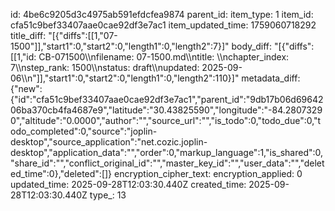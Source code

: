id: 4be6c9205d3c4975ab591efdcfea9874
parent_id: 
item_type: 1
item_id: cfa51c9bef33407aae0cae92df3e7ac1
item_updated_time: 1759060718292
title_diff: "[{\"diffs\":[[1,\"07-1500\"]],\"start1\":0,\"start2\":0,\"length1\":0,\"length2\":7}]"
body_diff: "[{\"diffs\":[[1,\"id: CB-071500\\\nfilename: 07-1500.md\\\ntitle: \\\nchapter_index: 7\\\nstep_rank: 1500\\\nstatus: draft\\\nupdated: 2025-09-06\\\n\"]],\"start1\":0,\"start2\":0,\"length1\":0,\"length2\":110}]"
metadata_diff: {"new":{"id":"cfa51c9bef33407aae0cae92df3e7ac1","parent_id":"9db17b06d6964206ba370cb4fa4687e9","latitude":"30.43825590","longitude":"-84.28073290","altitude":"0.0000","author":"","source_url":"","is_todo":0,"todo_due":0,"todo_completed":0,"source":"joplin-desktop","source_application":"net.cozic.joplin-desktop","application_data":"","order":0,"markup_language":1,"is_shared":0,"share_id":"","conflict_original_id":"","master_key_id":"","user_data":"","deleted_time":0},"deleted":[]}
encryption_cipher_text: 
encryption_applied: 0
updated_time: 2025-09-28T12:03:30.440Z
created_time: 2025-09-28T12:03:30.440Z
type_: 13